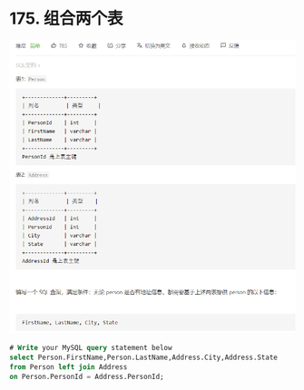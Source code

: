 # 175. 组合两个表

![](image/image.png)

 ```sql
 # Write your MySQL query statement below
 select Person.FirstName,Person.LastName,Address.City,Address.State
 from Person left join Address
 on Person.PersonId = Address.PersonId;
 ```


